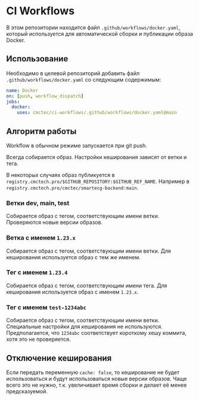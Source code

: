 # CI Workflows

В этом репозитории находится файл `.github/workflows/docker.yaml`, который
используется для автоматической сборки и публикации образа Docker.

## Использование

Необходимо в целевой репозиторий добавить файл `.github/workflows/docker.yaml`
со следующим содержимым:

```yaml
name: Docker
on: [push, workflow_dispatch]
jobs:
  docker:
    uses: cmctec/ci-workflows/.github/workflows/docker.yaml@main
```

## Алгоритм работы

Workflow в обычном режиме запускается при git push.

Всегда собирается образ. Настройки кеширования зависят от ветки и тега.

В некоторых случаях образ публикуется в
`registry.cmctech.pro/$GITHUB_REPOSITORY:$GITHUB_REF_NAME`. Например в
`registry.cmctech.pro/cmctec/smartecg-backend:main`.

### Ветки dev, main, test

Собирается образ с тегом, соответствующим имени ветки. Проверяются новые версии
образов.

### Ветка с именем `1.23.x`

Собирается образ с тегом, соответствующим имени ветки. Для кеширования
используется образ с тем же именем.

### Тег с именем `1.23.4`

Собирается образ с тегом, соответствующим имени тега. Для кеширования
используется образ с именем `1.23.x`.

### Тег с именем `test-1234abc`

Собирается образ с тегом, соответствующим имени ветки. Специальные настройки для
кеширования не используются. Предполагается, что `1234abc` соответствует
короткому хешу коммита, хотя это не проверяется.

## Отключение кеширования

Если передать переменную `cache: false`, то кеширование не будет использоваться
и будут использоваться новые версии образов. Чаще всего это не нужно, т.к.
увеличивает время сборки и делает её менее предсказуемой.
